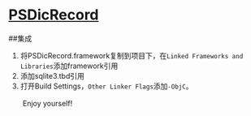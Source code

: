 # [PSDicRecord](http://yerl.cn/blog/PSDicRecord)
##集成

1. 将PSDicRecord.framework复制到项目下，在`Linked Frameworks and Libraries`添加framework引用
2. 添加sqlite3.tbd引用
3. 打开Build Settings，`Other Linker Flags`添加`-ObjC`。

　　Enjoy yourself!
